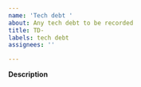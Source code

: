 ```yaml
---
name: 'Tech debt '
about: Any tech debt to be recorded
title: TD-
labels: tech debt
assignees: ''

---
```


**Description**